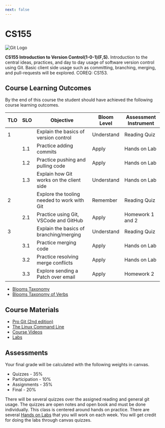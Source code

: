 ```yaml
---
next: false
---
```

# CS155

![Git Logo](images/git-banner.gif)

**CS155 Introduction to Version Control(1-0-1)(F,S).** Introduction to
the central ideas, practices, and day to day usage of software version
control using Git. Basic client side usage such as committing,
branching, merging, and pull-requests will be explored. COREQ: CS153.

## Course Learning Outcomes

By the end of this course the student should have achieved the following
course learning outcomes.

| TLO | SLO | Objective                                   | Bloom Level | Assessment Instrument |
|-----|-----|---------------------------------------------|-------------|-----------------------|
| 1   |     | Explain the basics of version control       | Understand  | Reading Quiz          |
|     | 1.1 | Practice adding commits                     | Apply       | Hands on Lab          |
|     | 1.2 | Practice pushing and pulling code           | Apply       | Hands on Lab          |
|     | 1.3 | Explain how Git works on the client side    | Understand  | Hands on Lab          |
| 2   |     | Explore the tooling needed to work with Git | Remember    | Reading Quiz          |
|     | 2.1 | Practice using Git, VSCode and GitHub       | Apply       | Homework 1 and 2      |
| 3   |     | Explain the basics of branching/merging     | Understand  | Reading Quiz          |
|     | 3.1 | Practice merging code                       | Apply       | Hands on Lab          |
|     | 3.2 | Practice resolving merge conflicts          | Apply       | Hands on Lab          |
|     | 3.3 | Explore sending a Patch over email          | Apply       | Homework 2            |

- [Blooms Taxonomy](https://cft.vanderbilt.edu/guides-sub-pages/blooms-taxonomy/)
- [Blooms Taxonomy of Verbs](https://tips.uark.edu/blooms-taxonomy-verb-chart/)

## Course Materials

- [Pro Git (2nd edition)](https://git-scm.com/book/en/v2)
- [The Linux Command Line](https://drive.google.com/file/d/1nJ0XC0H7eI5I_g9WCqY9v-LlBMREaRBe/view?usp=share_link)
- [Course Videos](https://www.youtube.com/playlist?list=PLFziFbk-D-X3wbyZiKOu5aEcf9NGFUj8R)
- [Labs](https://github.com/shanep?tab=repositories&q=250&type=&language=&sort=)

## Assessments

Your final grade will be calculated with the following weights in canvas.

- Quizzes - 35%
- Participation - 10%
- Assignments - 35%
- Final - 20%

There will be several quizzes over the assigned reading and general git usage.
The quizzes are open notes and open book and must be done individually. This
class is centered around hands on practice. There are several [Hands on
Labs](https://github.com/shanep?tab=repositories&q=250&type=&language=&sort=)
that you will work on each week. You will get credit for doing the labs through
canvas quizzes.

<!--@include: ../../parts/syllabus-boiler.md-->
